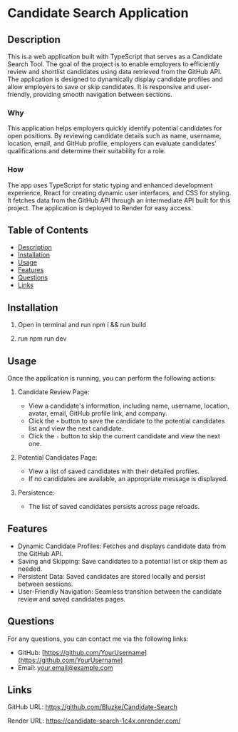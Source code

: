 # Candidate Search Application

## Description

This is a web application built with TypeScript that serves as a Candidate Search Tool. The goal of the project is to enable employers to efficiently review and shortlist candidates using data retrieved from the GitHub API. The application is designed to dynamically display candidate profiles and allow employers to save or skip candidates. It is responsive and user-friendly, providing smooth navigation between sections.

### Why

This application helps employers quickly identify potential candidates for open positions. By reviewing candidate details such as name, username, location, email, and GitHub profile, employers can evaluate candidates' qualifications and determine their suitability for a role.

### How

The app uses TypeScript for static typing and enhanced development experience, React for creating dynamic user interfaces, and CSS for styling. It fetches data from the GitHub API through an intermediate API built for this project. The application is deployed to Render for easy access.

## Table of Contents

- [Description](#description)
- [Installation](#installation)
- [Usage](#usage)
- [Features](#features)
- [Questions](#questions)
- [Links](#links)

## Installation

1. Open in terminal and run npm i && run build

2. run npm run dev

## Usage

Once the application is running, you can perform the following actions:

1. Candidate Review Page:
   - View a candidate's information, including name, username, location, avatar, email, GitHub profile link, and company.
   - Click the `+` button to save the candidate to the potential candidates list and view the next candidate.
   - Click the `-` button to skip the current candidate and view the next one.

2. Potential Candidates Page:
   - View a list of saved candidates with their detailed profiles.
   - If no candidates are available, an appropriate message is displayed.

3. Persistence:
   - The list of saved candidates persists across page reloads.

## Features

- Dynamic Candidate Profiles: Fetches and displays candidate data from the GitHub API.
- Saving and Skipping: Save candidates to a potential list or skip them as needed.
- Persistent Data: Saved candidates are stored locally and persist between sessions.
- User-Friendly Navigation: Seamless transition between the candidate review and saved candidates pages.

## Questions

For any questions, you can contact me via the following links:

- GitHub: [https://github.com/YourUsername](https://github.com/YourUsername)
- Email: your.email@example.com

## Links

GitHub URL: https://github.com/Bluzke/Candidate-Search

Render URL: https://candidate-search-1c4x.onrender.com/
